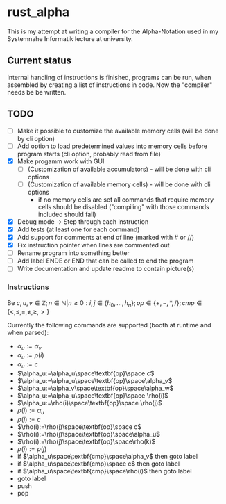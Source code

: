 # rust_alpha

This is my attempt at writing a compiler for the Alpha-Notation used in my Systemnahe Informatik lecture at university.

## Current status

Internal handling of instructions is finished, programs can be run, when assembled by creating a list of instructions in code. Now the "compiler" needs be be written.

## TODO

- [ ] Make it possible to customize the available memory cells (will be done by cli option)
- [ ] Add option to load predetermined values into memory cells before program starts (cli option, probably read from file)
- [X] Make progamm work with GUI 
	- [ ] (Customization of available accumulators) - will be done with cli options
	- [ ] (Customization of available memory cells) - will be done with cli options
		- if no memory cells are set all commands that require memory cells should be disabled ("compiling" with those commands included should fail)	
- [X] Debug mode -> Step through each instruction
- [X] Add tests (at least one for each command)
- [X] Add support for comments at end of line (marked with # or //)
- [X] Fix instruction pointer when lines are commented out
- [ ] Rename program into something better
- [ ] Add label ENDE or END that can be called to end the program
- [ ] Write documentation and update readme to contain picture(s)

### Instructions

Be $c,u,v\in\mathbb{Z};n\in\mathbb{N}|n\geq0:i,j\in\lbrace h_0,\ldots,h_n\rbrace;op\in\lbrace +,-,*,/\rbrace;cmp\in\lbrace <,\leq,=, \ne,\geq,>\rbrace$

Currently the following commands are supported (booth at runtime and when parsed):

- $\alpha_u:=\alpha_v$
- $\alpha_u:=\rho(i)$
- $\alpha_u:=c$
- $\alpha_u:=\alpha_u\space\textbf{op}\space c$
- $\alpha_u:=\alpha_u\space\textbf{op}\space\alpha_v$
- $\alpha_u:=\alpha_v\space\textbf{op}\space\alpha_w$
- $\alpha_u:=\alpha_u\space\textbf{op}\space \rho(i)$
- $\alpha_u:=\rho(i)\space\textbf{op}\space \rho(j)$
- $\rho(i):=\alpha_u$
- $\rho(i):=c$
- $\rho(i):=\rho(j)\space\textbf{op}\space c$
- $\rho(i):=\rho(j)\space\textbf{op}\space\alpha_u$
- $\rho(i):=\rho(j)\space\textbf{op}\space\rho(k)$
- $\rho(i):=\rho(j)$
- if $\alpha_u\space\textbf{cmp}\space\alpha_v$ then goto label
- if $\alpha_u\space\textbf{cmp}\space c$ then goto label
- if $\alpha_u\space\textbf{cmp}\space\rho(i)$ then goto label
- goto label 
- push 
- pop
